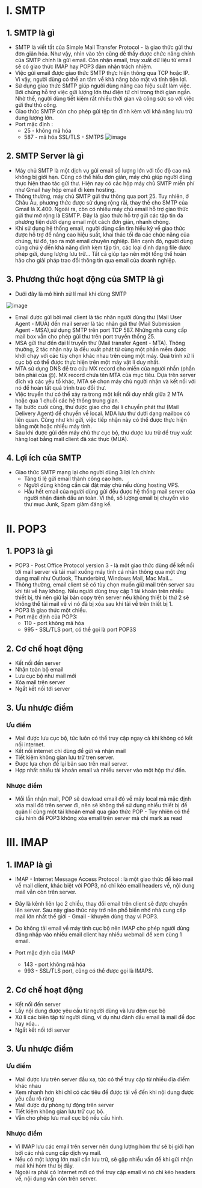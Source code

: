 
# I. SMTP

## 1. SMTP là gì
- SMTP là viết tắt của Simple Mail Transfer Protocol - là giao thức gửi thư đơn giản hóa. Như vậy, nhìn vào tên cũng dễ thấy được chức năng chính của SMTP chính là gửi email. Còn nhận email, truy xuất dữ liệu từ email sẽ có giao thức IMAP hay POP3 đảm nhận trách nhiệm.
- Việc gửi email được giao thức SMTP thực hiện thông qua TCP hoặc IP. Vì vậy, người dùng có thể an tâm về khả năng bảo mật và tính tiện lợi. 
- Sử dụng giao thức SMTP giúp người dùng nâng cao hiệu suất làm việc. Bởi chúng hỗ trợ việc gửi lượng lớn thư điện tử chỉ trong thời gian ngắn. Nhờ thế, người dùng tiết kiệm rất nhiều thời gian và công sức so với việc gửi thư thủ công.
- Giao thức SMTP còn cho phép gửi tệp tin đính kèm với khả năng lưu trữ dung lượng lớn.
- Port mặc định :
    + 25 - không mã hóa
    + 587 - mã hóa SSL/TLS - SMTPS
![image](https://user-images.githubusercontent.com/95491130/185322990-3d4af95d-3530-42a4-9624-92a0a50596cf.png)

## 2. SMTP Server là gì
- Máy chủ SMTP là một dịch vụ gửi email số lượng lớn với tốc độ cao mà không bị giới hạn. Cũng có thể hiểu đơn giản, máy chủ giúp người dùng thực hiện thao tác gửi thư. Hiện nay có các hộp máy chủ SMTP miễn phí như Gmail hay hộp email đi kèm hosting.
- Thông thường, máy chủ SMTP gửi thư thông qua port 25. Tuy nhiên, ở Châu Âu, phương thức được sử dụng rộng rãi, thay thế cho SMTP của Gmail là X.400. Ngoài ra, còn có nhiều máy chủ email hỗ trợ giao thức gửi thư mở rộng là ESMTP. Đây là giao thức hỗ trợ gửi các tập tin đa phương tiện dưới dạng email một cách đơn giản, nhanh chóng.
- Khi sử dụng hệ thống email, người dùng cần tìm hiểu kỹ về giao thức được hỗ trợ để nâng cao hiệu suất, khai thác tối đa các chức năng của chúng, từ đó, tạo ra một email chuyên nghiệp. Bên cạnh đó, người dùng cũng chú ý đến khả năng đính kèm tập tin, các loại định dạng file được phép gửi, dung lượng lưu trữ… Tất cả giúp tạo nên một tổng thể hoàn hảo cho giải pháp trao đổi thông tin qua email của doanh nghiệp.  

## 3. Phương thức hoạt động của SMTP là gì
- Dưới đây là mô hình xử lí mail khi dùng SMTP

![image](https://user-images.githubusercontent.com/95491130/185323126-6f4e1477-3fb2-4832-9cb8-99b809dea114.png)

- Email được gửi bời mail client là tác nhân người dùng thư (Mail User Agent - MUA) đến mail server là tác nhân gửi thư (Mail Submission Agent - MSA),sử dụng SMTP trên port TCP 587.  Những nhà cung cấp mail box vẫn cho phép gửi thư trên port truyền thống 25.
- MSA gửi thư đến đại lí truyển thư (Mail transfer Agent - MTA). Thông thường, 2 tác nhận này là đều xuất phát từ cùng một phần mềm được khởi chạy với các tùy chọn khác nhau trên cùng một máy. Quá trình xử lí cục bộ có thể được thực hiện trên một máy vật lí duy nhất.
- MTA sử dụng DNS để tra cứu MX record cho miền của người nhần (phần bên phải của @). MX record chứa tên MTA của mục tiêu. Dựa trên server đích và các yếu tố khác, MTA sẽ chọn máy chủ người nhận và kết nối với nó để hoàn tất quá trình trao đổi thư.
- Việc truyền thư có thể xảy ra trong một kết nối duy nhất giữa 2 MTA hoặc qua 1 chuỗi các hệ thống trung gian.
- Tại bước cuối cùng, thư được giao cho đại lí chuyển phát thư (Mail Delivery Agent) để chuyển về local. MDA lưu thư dưới dạng mailbox có liên quan. Cũng như khi gửi, việc tiếp nhận này có thể được thực hiện bằng một hoặc nhiều máy tính.
- Sau khi được gửi đến máy chủ thư cục bộ, thư được lưu trữ để truy xuất hàng loạt bằng mail client đã xác thực (MUA).

## 4. Lợi ích của SMTP 
- Giao thức SMTP mạng lại cho người dùng 3 lợi ích chính:
    + Tăng tỉ lệ gửi email thành công cao hơn.
    + Người dùng không cần cài đặt máy chủ nếu dùng hosting VPS.
    + Hầu hết email của người dùng gửi đều được hệ thống mail server của người nhận đánh dấu an toàn. Vì thế, số lượng email bị chuyển vào thư mục Junk, Spam giảm đáng kể.

# II. POP3

## 1. POP3 là gì
- POP3 - Post Office Protocol version 3 - là một giao thức dùng để kết nối tới mail server và tải mail xuống máy tính cá nhân thông qua một ứng dụng mail như Outlook, Thunderbird, Windows Mail, Mac Mail...
- Thông thường, email client sẽ có tùy chọn muốn giữ mail trên server sau khi tải về hay không. Nếu người dùng truy cập 1 tài khoản trên nhiều thiết bị, thì nên giữ lại bản copy trên server nếu không thiết bị thứ 2 sẽ không thể tải mail về vì nó đã bị xóa sau khi tải về trên thiết bị 1.
- POP3 là giao thức một chiều.
- Port mặc định của POP3:
    + 110 - port không mã hóa
    + 995 - SSL/TLS port, có thể gọi là port POP3S

## 2. Cơ chế hoạt động
- Kết nối đến server
- Nhận toàn bộ email
- Lưu cục bộ như mail mới
- Xóa mail trên server
- Ngắt kết nối tới server
## 3. Ưu nhược điểm

### Ưu điểm

- Mail được lưu cục bộ, tức luôn có thể truy cập ngay cả khi không có kết nối internet.
- Kết nối internet chỉ dùng để gửi và nhận mail
- Tiết kiệm không gian lưu trữ tren server.
- Được lựa chọn để lại bản sao trên mail server.
- Hợp nhất nhiều tài khoản email và nhiều server vào một hộp thư đến.

### Nhược điểm
- Mỗi lần nhận mail, POP sẽ dowload email đó về máy local mà mặc định xóa mail đó trên server đi, nên sẽ không thể sử dụng nhiều thiết bị để quản lí cùng một tài khoản email qua giao thức POP - Tuy nhiên có thể cấu hình để POP3 không xóa email trên server mà chỉ mark as read

# III. IMAP

## 1. IMAP là gì
- IMAP - Internet Message Access Protocol : là một giao thức để kéo mail về mail client, khác biệt với POP3, nó chỉ kéo email headers về, nội dung mail vẫn còn trên server.
- Đây là kênh liên lạc 2 chiều, thay đổi email trên client sẽ được chuyển lên server. Sau này giao thức này trở nên phổ biến nhớ nhà cung cấp mail lớn nhất thế giới - Gmail - khuyên dùng thay vì POP3.

- Do không tải email về máy tính cục bộ nên IMAP cho phép người dùng đăng nhập vào nhiều email client hay nhiều webmail để xem cùng 1 email.

- Port mặc định của IMAP
    + 143 - port không mã hóa
    + 993 - SSL/TLS port, cũng có thể được gọi là IMAPS.

## 2. Cơ chế hoạt động
- Kết nối đến server
- Lấy nội dung được yêu cầu từ người dùng và lưu đệm cục bộ
- Xử lí các biên tập từ người dùng, ví dụ như đánh dấu email là mail để đọc hay xóa...
- Ngắt kết nối tới server

## 3. Ưu nhược điểm

### Ưu điểm
- Mail được lưu trên server đầu xa, tức có thể truy cập từ nhiều địa điểm khác nhau
- Xem nhanh hơn khi chỉ có các tiêu đề được tải về đến khi nội dung được yêu cầu rõ ràng
- Mail được dự phòng tự động trên server
- Tiết kiệm không gian lưu trữ cục bộ.
- Vẫn cho phép lưu mail cục bộ nếu cấu hình.

### Nhược điểm
- Vì IMAP lưu các email trên server nên dung lượng hòm thư sẽ bị giới hạn bởi các nhà cung cấp dịch vụ mail.
- Nếu có một lượng lớn mail cần lưu trữ, sẽ gặp nhiều vấn đề khi gửi nhận mail khi hòm thư bị đầy.
- Ngoài ra phải có Internet mới có thể truy cập email vì nó chỉ kéo headers về, nội dung vẫn còn trên server.


